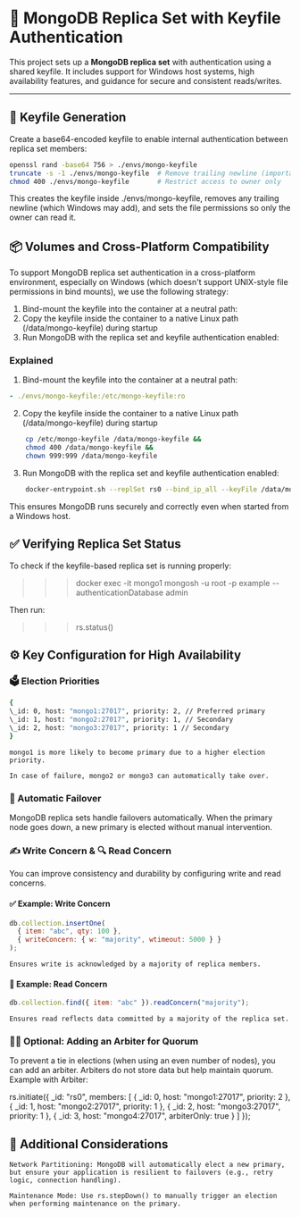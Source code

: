 # 🧩 MongoDB Replica Set with Keyfile Authentication

This project sets up a **MongoDB replica set** with authentication using a shared keyfile. It includes support for Windows host systems, high availability features, and guidance for secure and consistent reads/writes.

---

## 🔐 Keyfile Generation

Create a base64-encoded keyfile to enable internal authentication between replica set members:

```bash
openssl rand -base64 756 > ./envs/mongo-keyfile
truncate -s -1 ./envs/mongo-keyfile  # Remove trailing newline (important on Windows)
chmod 400 ./envs/mongo-keyfile       # Restrict access to owner only
```

This creates the keyfile inside ./envs/mongo-keyfile, removes any trailing newline (which Windows may add), and sets the file permissions so only the owner can read it.

## 📦 Volumes and Cross-Platform Compatibility

To support MongoDB replica set authentication in a cross-platform environment, especially on Windows (which doesn't support UNIX-style file permissions in bind mounts), we use the following strategy:

1. Bind-mount the keyfile into the container at a neutral path:
2. Copy the keyfile inside the container to a native Linux path (/data/mongo-keyfile) during startup
3. Run MongoDB with the replica set and keyfile authentication enabled:

### Explained

1. Bind-mount the keyfile into the container at a neutral path:

```yml
- ./envs/mongo-keyfile:/etc/mongo-keyfile:ro
```

2. Copy the keyfile inside the container to a native Linux path (/data/mongo-keyfile) during startup

```bash
    cp /etc/mongo-keyfile /data/mongo-keyfile &&
    chmod 400 /data/mongo-keyfile &&
    chown 999:999 /data/mongo-keyfile
```

3. Run MongoDB with the replica set and keyfile authentication enabled:

```bash
    docker-entrypoint.sh --replSet rs0 --bind_ip_all --keyFile /data/mongo-keyfile
```

This ensures MongoDB runs securely and correctly even when started from a Windows host.

## ✅ Verifying Replica Set Status

To check if the keyfile-based replica set is running properly:

> > > docker exec -it mongo1 mongosh -u root -p example --authenticationDatabase admin

Then run:

> > > rs.status()

## ⚙️ Key Configuration for High Availability

### 🗳️ Election Priorities

```bash
{
\_id: 0, host: "mongo1:27017", priority: 2, // Preferred primary
\_id: 1, host: "mongo2:27017", priority: 1, // Secondary
\_id: 2, host: "mongo3:27017", priority: 1 // Secondary
}
```

    mongo1 is more likely to become primary due to a higher election priority.

    In case of failure, mongo2 or mongo3 can automatically take over.

### 🔁 Automatic Failover

MongoDB replica sets handle failovers automatically. When the primary node goes down, a new primary is elected without manual intervention.

### ✍️ Write Concern & 🔍 Read Concern

You can improve consistency and durability by configuring write and read concerns.

#### ✅ Example: Write Concern

```js
db.collection.insertOne(
  { item: "abc", qty: 100 },
  { writeConcern: { w: "majority", wtimeout: 5000 } }
);
```

    Ensures write is acknowledged by a majority of replica members.

#### 🔎 Example: Read Concern

```js
db.collection.find({ item: "abc" }).readConcern("majority");
```

    Ensures read reflects data committed by a majority of the replica set.

### 🧑‍⚖️ Optional: Adding an Arbiter for Quorum

To prevent a tie in elections (when using an even number of nodes), you can add an arbiter. Arbiters do not store data but help maintain quorum.
Example with Arbiter:

rs.initiate({
\_id: "rs0",
members: [
{ _id: 0, host: "mongo1:27017", priority: 2 },
{ _id: 1, host: "mongo2:27017", priority: 1 },
{ _id: 2, host: "mongo3:27017", priority: 1 },
{ _id: 3, host: "mongo4:27017", arbiterOnly: true }
]
});

## 📌 Additional Considerations

    Network Partitioning: MongoDB will automatically elect a new primary, but ensure your application is resilient to failovers (e.g., retry logic, connection handling).

    Maintenance Mode: Use rs.stepDown() to manually trigger an election when performing maintenance on the primary.
